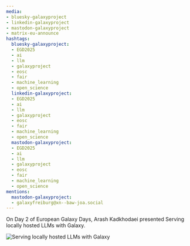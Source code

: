 ```yaml
---
media:
- bluesky-galaxyproject
- linkedin-galaxyproject
- mastodon-galaxyproject
- matrix-eu-announce
hashtags:
  bluesky-galaxyproject:
  - EGD2025
  - ai
  - llm
  - galaxyproject
  - eosc
  - fair
  - machine_learning
  - open_science
  linkedin-galaxyproject:
  - EGD2025
  - ai
  - llm
  - galaxyproject
  - eosc
  - fair
  - machine_learning
  - open_science
  mastodon-galaxyproject:
  - EGD2025
  - ai
  - llm
  - galaxyproject
  - eosc
  - fair
  - machine_learning
  - open_science
mentions:
  mastodon-galaxyproject:
  - galaxyfreiburg@xn--baw-joa.social
---
```


On Day 2 of European Galaxy Days, Arash Kadkhodaei presented Serving locally hosted LLMs with Galaxy.

![Serving locally hosted LLMs with Galaxy](IMAGE_URL_HERE)